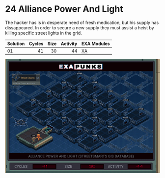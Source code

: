 # 24 Alliance Power And Light

The hacker has is in desperate need of fresh medication, but his supply has dissappeared. In order to secure a new supply they must assist a heist by killing specific street lights in the grid.

| Solution | Cycles | Size | Activity | EXA Modules|
|:---------|-------:|-----:|---------:|------------|
| 01       |     41 |   30 |       44 | [XA](01-XA.exa) |

![Solution 01](EXAPUNKS%20-%20Alliance%20Power%20and%20Light.gif "Solution 01")